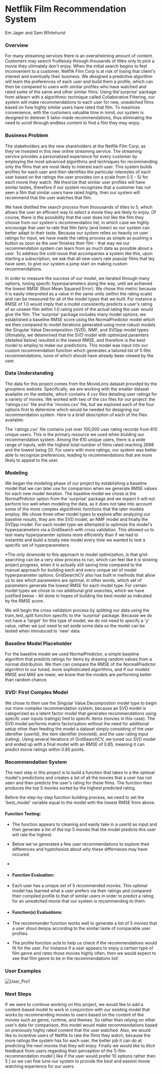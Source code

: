 # Netflik Film Recommendation System
Em Jager and Sam Whitehurst

### Overview
For many streaming services there is an overwhelming amount of content. Customers may search fruitlessly through thousands of titles only to pick a movie they ultimately don't enjoy. When the initial search begins to feel inconvenient to a customer, Netfilk Film Corp is at risk of losing that client's interest and eventually their business. We designed a predictive algorithm will learn the preferences of each user and build them a profile, which can then be compared to users with similar profiles who have watched and rated some of the same and other similar films. Using the'surprise' package from sklearn with a algorithmic technique called Collaborative Filtering, our system will make recommendations to each user for new, unwatched films based on how highly similar users have rated that film. To maximize convenience, with the customers valuable time in mind, our system is designed to deliever 5 tailor-made recommendations, thus eliminating the need to scroll through endless content to find a film they may enjoy.

### Business Problem
The stakeholders are the new shareholders at the Netflik Film Corp, as they've invested in this new online streaming service. The streaming service provides a personalized experience for every customer by employing the most advanced algorithms and techniques for recommending only the films that are most likely to interest each user. This system builds profiles for each user and then identifies the particular interestes of each user based on the ratings the user provides (on a scale from 0.5 - 5) for each movie they watch. We theorize that similar user profiles will have similar tastes, therefore if our system recognizes that a customer has not seen a film that similar users have rated highly, then our system will recommend that the user watches that film.

We have distilled the search process from thoousands of titles to 5, which allows the user an efficient way to select a movie they are likely to enjoy. Of course, there is the possibility that the user does not like the film they choose from our system's recommendation list, in which case we highly encourage that user to rate that film fairly (and lower) so our system can better adapt to their taste. Because our system relies so heavily on user ratings for input, we have made the rating process as simple as pushing a button as soon as the user finishes their film - that way we our recommendation system can learn from as much data as possible about a user. To address the cold-issue that accompanies a system like this, upon starting a subscription, we ask that all new users rate popular films that tey have seen, to give our system a jump start on making custom recommendations.

In order to measure the success of our model, we iterated through many options, tuning specifc hyperparameters along the way, until we achieved the lowest RMSE (Root Mean Squared Error). We chose this metric because it is easily interpreted as a value in the same units (within the rating scale) and can be measured for all of the model types that we built. For instance a RMSE of 1.0 would imply that a model consistently predicts a user's rating of an unseen film within 1.0 rating point of the actual rating the user would give the film. The 'surprise' package includes many model options: we established a baseilne RMSE score using the NormalPredictor model which we then compared to model iterations generated using more robust models like Singular Value Decomposition (SVD), NMF, and SVDpp model types. Ultimately, we detemrined that the SVD model with optimized paramters (detailed below) resulted in the lowest RMSE, and therefore is the best model to employ to make our predictions. This model was input into our custom recommendation function which generates a tailored list of 5 film recommendations, none of which should have already been viewed by the user.

### Data Understanding
The data for this project comes from the MovieLens dataset provided by the grouplens website. Specifically, we are working with the smaller dataset available on the website, which contains 4 csv files detailing user ratings for a variety of movies. We worked with two of the csv files for our project: the 'ratings.csv' file and the 'movies.csv' file, but we explored each of the four options first to determine which would be needed for designing our recommendation system. Here is a brief description of each of the files available:

The 'ratings.csv' file contains just over 100,000 user rating records from 610 unique users. This is the primary resource we used when biulding our recommendation system. Among the 610 unique users, there is a wide range of inputs, with the highest total number of films rated reaching 2698 and the lowest being 20. For users with more ratings, our system was better able to recognize preferences, leading to recommendations that are more likely to appeal to the user.

### Modeling
We began the modeling phase of our project by establishing a baseline model that we can later use for comparison when we generate RMSE values for each new model iteration. The baseline model we chose is the NormalPrdictor option from the 'surprise' package and we expect it will not perform too well when modeling the data, as it does not take into account some of the more complex algorithmic functions that the later models employ. We chose three other model types to explore after analyzing our baseline results, they are: the SVD model, an NMF model and finally the SVDpp model. For each model type we attempted to optimize the model's hyperparameters via a GridSearch with cross validation. This allowed us to test many hyperparamter options more efficiently than if we had to instantite and build a totally new model every time we wanted to test a specific set of hyperparameters.

*The only downside to this approach to model optimization, is that grid-searching can be a very slow process to run, which can feel like it is slowing project progress, when it is actually still saving time compared to the manual approach for building each and every unique set of model hyperparameter options. GridSearchCV also has built in methods that allow us to see which parameters are optimal, in other words, which set of parameters generate the lowest RMSE for each model type. For certain model types we chose to run additional grid searches, which we have justified below - All done in hopes of building the best model as indicated by the RMSE score.

We will begin the cross validation process by splitting our data using the train_test_split function specific to the 'surprise' package. Because we do not have a 'target' for this type of model, we do not need to specify a 'y' value, rather we just need to set aside some data so the model can be tested when introduced to 'new' data.

### Baseline Model Placeholder
For the baseline model we used NormalPredictor, a simple baseline algorithm that predicts ratings for items by drawing random values from a normal distribution. We then can compare the RMSE of the NormalPredictor algorithm to our tuned, more sophisticated algorithms, and if our models' RMSE and MAE are lower, we know that the models are performing better than random chance.

### SVD: First Complex Model
We chose to then use the Singular Value Decompostion model type to begin our more-complex recommendation system, because an SVD model is categorized as a latent factor model that generates recommendations using specifc user inputs (ratings) tied to specifc items (movies in this case). The SVD model performs matrix factorization without the need for additional setup other than feeding the model a dataset simply consisting of the user identifier (userId), the item identifier (movieId), and the user rating input (rating). Using several iterations of GridSearchCV, we tuned our SVD model and ended up with a final model with an RMSE of 0.85, meaning it can predict movie ratings within 0.85 points. 

### Recommendation System
The next step in this project is to build a function that takes in a the optimal model's predictions and creates a list of all the movies that a user has not seen and then predicts the user's rating for these films. The function then produces the top 5 movies sorted by the highest predicted rating. 

Before the step-by-step function building process, we need to set the 'best_model' variable equal to the model with the lowest RMSE from above.
#### Function Testing: 

- The function appears to cleaning and easily take in a userId as input and then generate a list of the top 5 movies that the model predicts this user will rate the highest.

- Below we've generated a few user recommendations to explore their differences and hyptohesize about why these differneces may have occured.
-
- #### Function Evaluation:

- Each user has a unique set of 5 recommended movies. This optimal model has learned what a user prefers via their ratings and compared their compiled profile to that of similar users in order to predict a rating for an unwatched movie that our system is recommending to them.

- #### Function(s) Evaluations:
- The recommender function works well to generate a list of 5 movies that a user shoul denjoy according to the similar taste of comparable user profiles.
- The profile function acts to help us check if the recommendations would fit for the user. For instance if a user appears to enjoy a certain type of film genre and rates those movies highly often, then we would expect to see that film genre to be in the recommendations list!


### User Examples
![User_Pro1](https://github.com/SamBen804/Recommendation_System/assets/132294191/49e3f1a8-cd68-4d03-b7fa-f6f3a668e4aa)



### Next Steps
If we were to continue working on this project, we would like to add a content-based model to work in conjunction with our existing model that works by recommending movies to users based on the content of the movies such as genre, runtime, and themes. So rather than relying on other user’s data for comparison, this model would make recommendations based on previously highly rated content that the user watched. Also, we would like to incentive users of Netflik to rate the films they watch, because the more ratings the system has for each user, the better job it can do at predicting the next movies that they will enjoy. Finally we would like to illicit feedback from users regarding their perception of the 5-film recommendation model [ like if the user would prefer 10 options rather then 5 ] so we can fine tune our system to provide the best and easiest movie watching experience for our users. 

